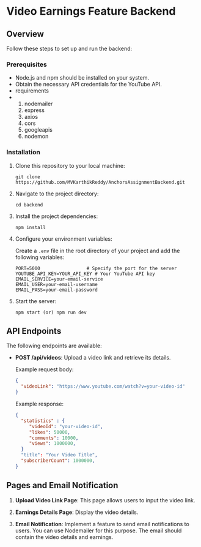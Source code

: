 # Video Earnings Feature Backend 

## Overview

Follow these steps to set up and run the backend:

### Prerequisites

- Node.js and npm should be installed on your system.
- Obtain the necessary API credentials for the YouTube API.
- requirements
-  1. nodemailer
   2. express
   3. axios
   4. cors
   5. googleapis
   6. nodemon

### Installation

1. Clone this repository to your local machine:

   ```shell
   git clone https://github.com/MVKarthikReddy/AnchorsAssignmentBackend.git
   ```

2. Navigate to the project directory:

   ```shell
   cd backend
   ```

3. Install the project dependencies:

   ```shell
   npm install 
   ```

4. Configure your environment variables:

   Create a `.env` file in the root directory of your project and add the following variables:

   ```shell
   PORT=5000                 # Specify the port for the server
   YOUTUBE_API_KEY=YOUR_API_KEY # Your YouTube API key
   EMAIL_SERVICE=your-email-service
   EMAIL_USER=your-email-username
   EMAIL_PASS=your-email-password
   ```

5. Start the server:

   ```shell
   npm start (or) npm run dev
   ```

## API Endpoints

The following endpoints are available:

- **POST /api/videos**: Upload a video link and retrieve its details.

   Example request body:
   ```json
   {
     "videoLink": "https://www.youtube.com/watch?v=your-video-id"
   }
   ```

   Example response:
   ```json
   {
     "statistics" : {
        "videoId": "your-video-id",
        "likes": 50000,
        "comments": 10000,
        "views": 1000000,
     }
     "title": "Your Video Title",
     "subscriberCount": 1000000,
   }
   ```

## Pages and Email Notification

1. **Upload Video Link Page**: This page allows users to input the video link.

2. **Earnings Details Page**: Display the video details.

3. **Email Notification**: Implement a feature to send email notifications to users. You can use Nodemailer for this purpose. The email should contain the video details and earnings.
